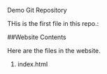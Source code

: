 Demo Git Repository

THis is the first file in this repo.:

##Website Contents

Here are the files in the website.

1. index.html
